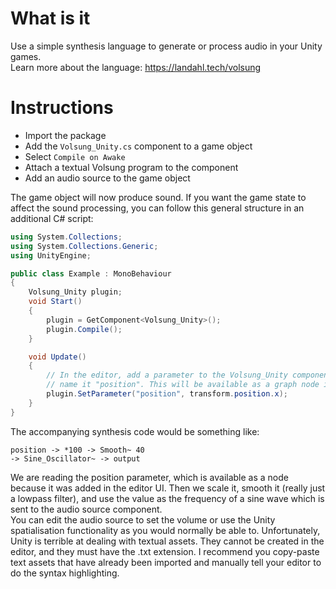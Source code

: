 # What is it
Use a simple synthesis language to generate or process audio in your Unity games.
<br /> Learn more about the language: https://landahl.tech/volsung

# Instructions
* Import the package
* Add the `Volsung_Unity.cs` component to a game object
* Select `Compile on Awake`
* Attach a textual Volsung program to the component
* Add an audio source to the game object

The game object will now produce sound. If you want the game state to affect the sound processing, you can follow this general structure in an additional C# script:
```C#
using System.Collections;
using System.Collections.Generic;
using UnityEngine;

public class Example : MonoBehaviour
{
    Volsung_Unity plugin;
    void Start()
    {
        plugin = GetComponent<Volsung_Unity>();
        plugin.Compile();
    }

    void Update()
    {
        // In the editor, add a parameter to the Volsung_Unity component and
        // name it "position". This will be available as a graph node in the program.
        plugin.SetParameter("position", transform.position.x);
    }
}
```

The accompanying synthesis code would be something like:
```
position -> *100 -> Smooth~ 40
-> Sine_Oscillator~ -> output
```

We are reading the position parameter, which is available as a node because it was added in the editor UI. Then we scale it, smooth it (really just a lowpass filter), and use the value as the frequency of a sine wave which is sent to the audio source component.
<br /> You can edit the audio source to set the volume or use the Unity spatialisation functionality as you would normally be able to.
Unfortunately, Unity is terrible at dealing with textual assets. They cannot be created in the editor, and they must have the .txt extension. I recommend you copy-paste text assets that have already been imported and manually tell your editor to do the syntax highlighting.
